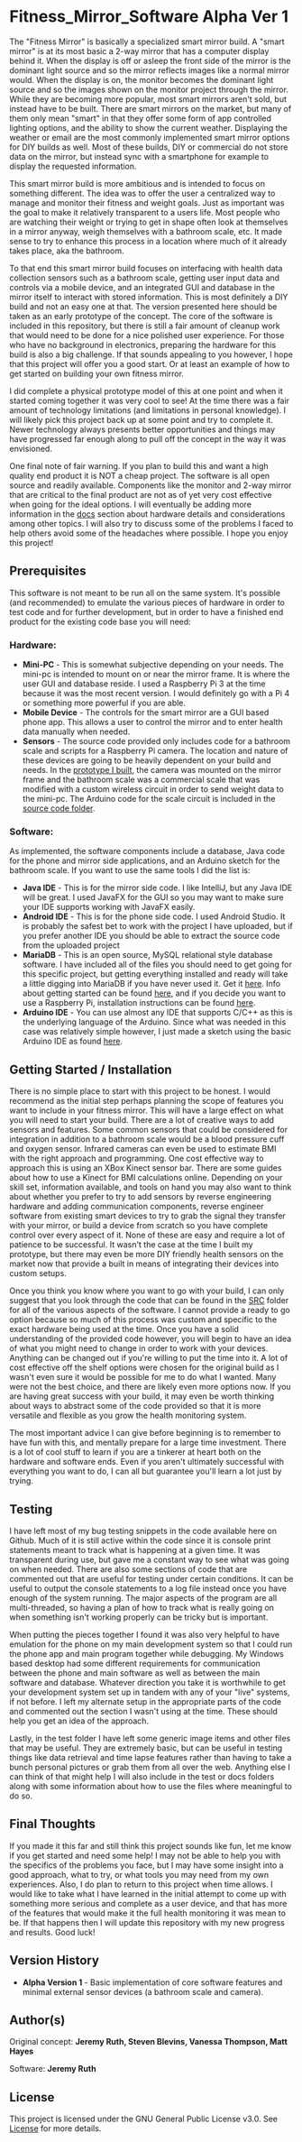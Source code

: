 # Fitness_Mirror_Software Alpha Ver 1

The "Fitness Mirror" is basically a specialized smart mirror build. A "smart mirror" is at its most basic a 2-way mirror that has a computer display behind it. When the display is off or asleep the front side of the mirror is the dominant light source and so the mirror reflects images like a normal mirror would. When the display is on, the monitor becomes the dominant light source and so the images shown on the monitor project through the mirror. While they are becoming more popular, most smart mirrors aren't sold, but instead have to be built. There are smart mirrors on the market, but many of them only mean "smart" in that they offer some form of app controlled lighting options, and the ability to show the current weather. Displaying the weather or email are the most commonly implemented smart mirror options for DIY builds as well. Most of these builds, DIY or commercial do not store data on the mirror, but instead sync with a smartphone for example to display the requested information.

This smart mirror build is more ambitious and is intended to focus on something different. The idea was to offer the user a centralized way to manage and monitor their fitness and weight goals. Just as important was the goal to make it relatively transparent to a users life. Most people who are watching their weight or trying to get in shape often look at themselves in a mirror anyway, weigh themselves with a bathroom scale, etc. It made sense to try to enhance this process in a location where much of it already takes place, aka the bathroom. 

To that end this smart mirror build focuses on interfacing with health data collection sensors such as a bathroom scale, getting user input data and controls via a mobile device, and an integrated GUI and database in the mirror itself to interact with stored information. This is most definitely a DIY build and not an easy one at that. The version presented here should be taken as an early prototype of the concept. The core of the software is included in this repository, but there is still a fair amount of cleanup work that would need to be done for a nice polished user experience. For those who have no background in electronics, preparing the hardware for this build is also a big challenge. If that sounds appealing to you however, I hope that this project will offer you a good start. Or at least an example of how to get started on building your own fitness mirror.

I did complete a physical prototype model of this at one point and when it started coming together it was very cool to see! At the time there was a fair amount of technology limitations (and limitations in personal knowledge). I will likely pick this project back up at some point and try to complete it. Newer technology always presents better opportunities and things may have progressed far enough along to pull off the concept in the way it was envisioned.

One final note of fair warning. If you plan to build this and want a high quality end product it is NOT a cheap project. The software is all open source and readily available. Components like the monitor and 2-way mirror that are critical to the final product are not as of yet very cost effective when going for the ideal options. I will eventually be adding more information in the [docs](https://github.com/Jeremy-Ruth/Fitness_Mirror_Software/tree/master/docs) section about hardware details and considerations among other topics. I will also try to discuss some of the problems I faced to help others avoid some of the headaches where possible. I hope you enjoy this project!

## Prerequisites 

This software is not meant to be run all on the same system. It's possible (and recommended) to emulate the various pieces of hardware in order to test code and for further development, but in order to have a finished end product for the existing code base you will need:

### Hardware:
* **Mini-PC** - This is somewhat subjective depending on your needs. The mini-pc is intended to mount on or near the mirror frame. It is where the user GUI and database reside. I used a Raspberry Pi 3 at the time because it was the most recent version. I would definitely go with a Pi 4 or something more powerful if you are able.
* **Mobile Device** - The controls for the smart mirror are a GUI based phone app. This allows a user to control the mirror and to enter health data manually when needed.
* **Sensors** - The source code provided only includes code for a bathroom scale and scripts for a Raspberry Pi camera. The location and nature of these devices are going to be heavily dependent on your build and needs. In the [prototype I built](https://github.com/Jeremy-Ruth/Fitness_Mirror_Software/blob/master/docs/FitMirrorPhysicalImage.png), the camera was mounted on the mirror frame and the bathroom scale was a commercial scale that was modified with a custom wireless circuit in order to send weight data to the mini-pc. The Arduino code for the scale circuit is included in the [source code folder](https://github.com/Jeremy-Ruth/Fitness_Mirror_Software/tree/master/src).

### Software:
As implemented, the software components include a database, Java code for the phone and mirror side applications, and an Arduino sketch for the bathroom scale. If you want to use the same tools I did the list is:
* **Java IDE** - This is for the mirror side code. I like IntelliJ, but any Java IDE will be great. I used JavaFX for the GUI so you may want to make sure your IDE supports working with JavaFX easily.
* **Android IDE** - This is for the phone side code. I used Android Studio. It is probably the safest bet to work with the project I have uploaded, but if you prefer another IDE you should be able to extract the source code from the uploaded project
* **MariaDB** - This is an open source, MySQL relational style database software. I have included all of the files you should need to get going for this specific project, but getting everything installed and ready will take a little digging into MariaDB if you have never used it. Get it [here](https://mariadb.org/download/). Info about getting started can be found [here](https://mariadb.com/get-started-with-mariadb/), and if you decide you want to use a Raspberry Pi, installation instructions can be found [here](https://r00t4bl3.com/post/how-to-install-mysql-mariadb-server-on-raspberry-pi).
* **Arduino IDE** - You can use almost any IDE that supports C/C++ as this is the underlying language of the Arduino. Since what was needed in this case was relatively simple however, I just made a sketch using the basic Arduino IDE as found [here](https://www.arduino.cc/en/main/software).

## Getting Started / Installation

There is no simple place to start with this project to be honest. I would recommend as the initial step perhaps planning the scope of features you want to include in your fitness mirror. This will have a large effect on what you will need to start your build. There are a lot of creative ways to add sensors and features. Some common sensors that could be considered for integration in addition to a bathroom scale would be a blood pressure cuff and oxygen sensor. Infrared cameras can even be used to estimate BMI with the right approach and programming. One cost effective way to approach this is using an XBox Kinect sensor bar. There are some guides about how to use a Kinect for BMI calculations online. Depending on your skill set, information available, and tools on hand you may also want to think about whether you prefer to try to add sensors by reverse engineering hardware and adding communication components, reverse engineer software from existing smart devices to try to grab the signal they transfer with your mirror, or build a device from scratch so you have complete control over every aspect of it. None of these are easy and require a lot of patience to be successful. It wasn't the case at the time I built my prototype, but there may even be more DIY friendly health sensors on the market now that provide a built in means of integrating their devices into custom setups.

Once you think you know where you want to go with your build, I can only suggest that you look through the code that can be found in the [SRC](https://github.com/Jeremy-Ruth/Fitness_Mirror_Software/tree/master/src) folder for all of the various aspects of the software. I cannot provide a ready to go option because so much of this process was custom and specific to the exact hardware being used at the time. Once you have a solid understanding of the provided code however, you will begin to have an idea of what you might need to change in order to work with your devices. Anything can be changed out if you're willing to put the time into it. A lot of cost effective off the shelf options were chosen for the original build as I wasn't even sure it would be possible for me to do what I wanted. Many were not the best choice, and there are likely even more options now. If you are having great success with your build, it may even be worth thinking about ways to abstract some of the code provided so that it is more versatile and flexible as you grow the health monitoring system.

The most important advice I can give before beginning is to remember to have fun with this, and mentally prepare for a large time investment. There is a lot of cool stuff to learn if you are a tinkerer at heart both on the hardware and software ends. Even if you aren't ultimately successful with everything you want to do, I can all but guarantee you'll learn a lot just by trying.

## Testing

I have left most of my bug testing snippets in the code available here on Github. Much of it is still active within the code since it is console print statements meant to track what is happening at a given time. It was transparent during use, but gave me a constant way to see what was going on when needed. There are also some sections of code that are commented out that are useful for testing under certain conditions. It can be useful to output the console statements to a log file instead once you have enough of the system running. The major aspects of the program are all multi-threaded, so having a plan of how to track what is really going on when something isn't working properly can be tricky but is important.

When putting the pieces together I found it was also very helpful to have emulation for the phone on my main development system so that I could run the phone app and main program together while debugging. My Windows based desktop had some different requirements for communication between the phone and main software as well as between the main software and database. Whatever direction you take it is worthwhile to get your development system set up in tandem with any of your "live" systems, if not before. I left my alternate setup in the appropriate parts of the code and commented out the section I wasn't using at the time. These should help you get an idea of the approach.

Lastly, in the test folder I have left some generic image items and other files that may be useful. They are extremely basic, but can be useful in testing things like data retrieval and time lapse features rather than having to take a bunch personal pictures or grab them from all over the web. Anything else I can think of that might help I will also include in the test or docs folders along with some information about how to use the files where meaningful to do so.

## Final Thoughts

If you made it this far and still think this project sounds like fun, let me know if you get started and need some help! I may not be able to help you with the specifics of the problems you face, but I may have some insight into a good approach, what to try, or what tools you may need from my own experiences. Also, I do plan to return to this project when time allows. I would like to take what I have learned in the initial attempt to come up with something more serious and complete as a user device, and that has more of the features that would make it the full health monitoring it was mean to be. If that happens then I will update this repository with my new progress and results. Good luck!

## Version History

* **Alpha Version 1** - Basic implementation of core software features and minimal external sensor devices (a bathroom scale and camera).

## Author(s)

Original concept: 
**Jeremy Ruth, Steven Blevins, Vanessa Thompson, Matt Hayes**

Software: 
**Jeremy Ruth**

## License

This project is licensed under the GNU General Public License v3.0. See [License](https://github.com/Jeremy-Ruth/Fitness_Mirror_Software/blob/master/LICENSE) for more details.
